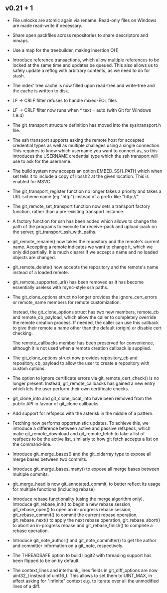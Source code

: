 v0.21 + 1
------

* File unlocks are atomic again via rename. Read-only files on Windows are
  made read-write if necessary.

* Share open packfiles across repositories to share descriptors and mmaps.

* Use a map for the treebuilder, making insertion O(1)

* Introduce reference transactions, which allow multiple references to
  be locked at the same time and updates be queued. This also allows
  us to safely update a reflog with arbitrary contents, as we need to
  do for stash.

* The index' tree cache is now filled upon read-tree and write-tree
  and the cache is written to disk.

* LF -> CRLF filter refuses to handle mixed-EOL files

* LF -> CRLF filter now runs when * text = auto (with Git for Windows 1.9.4)

* The git_transport structure definition has moved into the sys/transport.h
  file.

* The ssh transport supports asking the remote host for accepted
  credential types as well as multiple challeges using a single
  connection. This requires to know which username you want to connect
  as, so this introduces the USERNAME credential type which the ssh
  transport will use to ask for the username.

* The build system now accepts an option EMBED_SSH_PATH which when set
  tells it to include a copy of libssh2 at the given location. This is
  enabled for MSVC.

* The git_transport_register function no longer takes a priority and takes
  a URL scheme name (eg "http") instead of a prefix like "http://"

* The git_remote_set_transport function now sets a transport factory function,
  rather than a pre-existing transport instance.

* A factory function for ssh has been added which allows to change the
  path of the programs to execute for receive-pack and upload-pack on
  the server, git_transport_ssh_with_paths.

* git_remote_rename() now takes the repository and the remote's
  current name. Accepting a remote indicates we want to change it,
  which we only did partially. It is much clearer if we accept a name
  and no loaded objects are changed.

* git_remote_delete() now accepts the repository and the remote's name
  instead of a loaded remote.

* git_remote_supported_url() has been removed as it has become
  essentially useless with rsync-style ssh paths.

* The git_clone_options struct no longer provides the ignore_cert_errors or
  remote_name members for remote customization.

  Instead, the git_clone_options struct has two new members, remote_cb and
  remote_cb_payload, which allow the caller to completely override the remote
  creation process. If needed, the caller can use this callback to give their
  remote a name other than the default (origin) or disable cert checking.

  The remote_callbacks member has been preserved for convenience, although it
  is not used when a remote creation callback is supplied.

* The git_clone_options struct now provides repository_cb and
  repository_cb_payload to allow the user to create a repository with
  custom options.

* The option to ignore certificate errors via git_remote_cert_check()
  is no longer present. Instead, git_remote_callbacks has gained a new
  entry which lets the user perform their own certificate checks.

* git_clone_into and git_clone_local_into have been removed from the
  public API in favour of git_clone callbacks

* Add support for refspecs with the asterisk in the middle of a
  pattern.

* Fetching now performs opportunistic updates. To achieve this, we
  introduce a difference between active and passive refspecs, which
  make git_remote_download and git_remote_fetch to take a list of
  resfpecs to be the active list, similarly to how git fetch accepts a
  list on the command-line.

* Introduce git_merge_bases() and the git_oidarray type to expose all
  merge bases between two commits.

* Introduce git_merge_bases_many() to expose all merge bases between
  multiple commits.

* git_merge_head is now git_annotated_commit, to better reflect its usage
  for multiple functions (including rebase)

* Introduce rebase functionality (using the merge algorithm only).
  Introduce git_rebase_init() to begin a new rebase session,
  git_rebase_open() to open an in-progress rebase session,
  git_rebase_commit() to commit the current rebase operation,
  git_rebase_next() to apply the next rebase operation,
  git_rebase_abort() to abort an in-progress rebase and git_rebase_finish()
  to complete a rebase operation.

* Introduce git_note_author() and git_note_committer() to get the author
  and committer information on a git_note, respectively.

* The THREADSAFE option to build libgit2 with threading support has
  been flipped to be on by default.

* The context_lines and interhunk_lines fields in git_diff_options are
  now uint32_t instead of uint16_t. This allows to set them to UINT_MAX,
  in effect asking for "infinite" context e.g. to iterate over all the
  unmodified lines of a diff.
